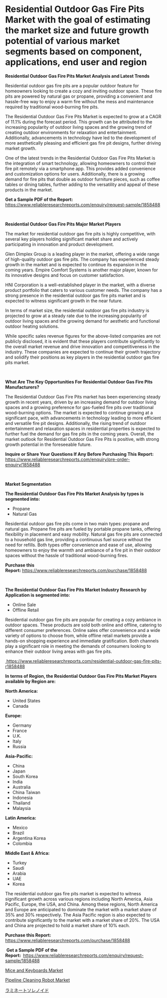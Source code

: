 <p><h1>Residential Outdoor Gas Fire Pits Market with the goal of estimating the market size and future growth potential of various market segments based on component, applications, end user and region</h1></p><p><strong>Residential Outdoor Gas Fire Pits Market Analysis and Latest Trends</strong></p>
<p><p>Residential outdoor gas fire pits are a popular outdoor feature for homeowners looking to create a cozy and inviting outdoor space. These fire pits are powered by natural gas or propane, providing a convenient and hassle-free way to enjoy a warm fire without the mess and maintenance required by traditional wood-burning fire pits.</p><p>The Residential Outdoor Gas Fire Pits Market is expected to grow at a CAGR of 11.1% during the forecast period. This growth can be attributed to the increasing popularity of outdoor living spaces and the growing trend of creating outdoor environments for relaxation and entertainment. Additionally, advancements in technology have led to the development of more aesthetically pleasing and efficient gas fire pit designs, further driving market growth.</p><p>One of the latest trends in the Residential Outdoor Gas Fire Pits Market is the integration of smart technology, allowing homeowners to control their fire pit remotely via a smartphone app. This provides added convenience and customization options for users. Additionally, there is a growing demand for fire pits that double as outdoor furniture pieces, such as coffee tables or dining tables, further adding to the versatility and appeal of these products in the market.</p></p>
<p><strong>Get a Sample PDF of the Report:&nbsp;</strong> <a href="https://www.reliableresearchreports.com/enquiry/request-sample/1858488">https://www.reliableresearchreports.com/enquiry/request-sample/1858488</a></p>
<p>&nbsp;</p>
<p><strong>Residential Outdoor Gas Fire Pits Major Market Players</strong></p>
<p><p>The market for residential outdoor gas fire pits is highly competitive, with several key players holding significant market share and actively participating in innovation and product development. </p><p>Glen Dimplex Group is a leading player in the market, offering a wide range of high-quality outdoor gas fire pits. The company has experienced steady growth in the market and is expected to continue its expansion in the coming years. Empire Comfort Systems is another major player, known for its innovative designs and focus on customer satisfaction. </p><p>HNI Corporation is a well-established player in the market, with a diverse product portfolio that caters to various customer needs. The company has a strong presence in the residential outdoor gas fire pits market and is expected to witness significant growth in the near future. </p><p>In terms of market size, the residential outdoor gas fire pits industry is projected to grow at a steady rate due to the increasing popularity of outdoor living spaces and the growing demand for aesthetic and functional outdoor heating solutions. </p><p>While specific sales revenue figures for the above-listed companies are not publicly disclosed, it is evident that these players contribute significantly to the overall market revenue and drive innovation and competitiveness in the industry. These companies are expected to continue their growth trajectory and solidify their positions as key players in the residential outdoor gas fire pits market.</p></p>
<p>&nbsp;</p>
<p><strong>What Are The Key Opportunities For Residential Outdoor Gas Fire Pits Manufacturers?</strong></p>
<p><p>The Residential Outdoor Gas Fire Pits market has been experiencing steady growth in recent years, driven by an increasing demand for outdoor living spaces and a growing preference for gas-fueled fire pits over traditional wood-burning options. The market is expected to continue growing at a significant pace, with advancements in technology leading to more efficient and versatile fire pit designs. Additionally, the rising trend of outdoor entertainment and relaxation spaces in residential properties is expected to further fuel the demand for gas fire pits in the coming years. Overall, the market outlook for Residential Outdoor Gas Fire Pits is positive, with strong growth potential in the foreseeable future.</p></p>
<p><strong>Inquire or Share Your Questions If Any Before Purchasing This Report:</strong> <a href="https://www.reliableresearchreports.com/enquiry/pre-order-enquiry/1858488">https://www.reliableresearchreports.com/enquiry/pre-order-enquiry/1858488</a></p>
<p>&nbsp;</p>
<p><strong>Market Segmentation</strong></p>
<p><strong>The Residential Outdoor Gas Fire Pits Market Analysis by types is segmented into:</strong></p>
<p><ul><li>Propane</li><li>Natural Gas</li></ul></p>
<p><p>Residential outdoor gas fire pits come in two main types: propane and natural gas. Propane fire pits are fueled by portable propane tanks, offering flexibility in placement and easy mobility. Natural gas fire pits are connected to a household gas line, providing a continuous fuel source without the need for refills. Both types offer convenience and ease of use, allowing homeowners to enjoy the warmth and ambiance of a fire pit in their outdoor spaces without the hassle of traditional wood-burning fires.</p></p>
<p><strong>Purchase this Report:&nbsp;</strong><a href="https://www.reliableresearchreports.com/purchase/1858488">https://www.reliableresearchreports.com/purchase/1858488</a></p>
<p>&nbsp;</p>
<p><strong>The Residential Outdoor Gas Fire Pits Market Industry Research by Application is segmented into:</strong></p>
<p><ul><li>Online Sale</li><li>Offline Retail</li></ul></p>
<p><p>Residential outdoor gas fire pits are popular for creating a cozy ambiance in outdoor spaces. These products are sold both online and offline, catering to different consumer preferences. Online sales offer convenience and a wide variety of options to choose from, while offline retail markets provide a hands-on shopping experience and immediate gratification. Both channels play a significant role in meeting the demands of consumers looking to enhance their outdoor living areas with gas fire pits.</p></p>
<p><a href="https://www.reliableresearchreports.com/residential-outdoor-gas-fire-pits-r1858488">&nbsp;https://www.reliableresearchreports.com/residential-outdoor-gas-fire-pits-r1858488</a></p>
<p><strong>In terms of Region, the Residential Outdoor Gas Fire Pits Market Players available by Region are:</strong></p>
<p>
    <p> <strong> North America: </strong>
        <ul>
            <li>United States</li>
            <li>Canada</li>
        </ul>
        </p> 
    <p> <strong> Europe: </strong>
        <ul>
            <li>Germany</li>
            <li>France</li>
            <li>U.K.</li>
            <li>Italy</li>
            <li>Russia</li>
        </ul>
        </p> 
    <p> <strong> Asia-Pacific: </strong>
        <ul>
            <li>China</li>
            <li>Japan</li>
            <li>South Korea</li>
            <li>India</li>
            <li>Australia</li>
            <li>China Taiwan</li>
            <li>Indonesia</li>
            <li>Thailand</li>
            <li>Malaysia</li>
        </ul>
        </p> 
    <p> <strong> Latin America: </strong>
        <ul>
            <li>Mexico</li>
            <li>Brazil</li>
            <li>Argentina Korea</li>
            <li>Colombia</li>
        </ul>
        </p> 
    <p> <strong> Middle East & Africa: </strong>
        <ul>
            <li>Turkey</li>
            <li>Saudi</li>
            <li>Arabia</li>
            <li>UAE</li>
            <li>Korea</li>
        </ul>
    </p>
    </p>
<p><p>The residential outdoor gas fire pits market is expected to witness significant growth across various regions including North America, Asia Pacific, Europe, the USA, and China. Among these regions, North America and Europe are anticipated to dominate the market with a market share of 35% and 30% respectively. The Asia Pacific region is also expected to contribute significantly to the market with a market share of 20%. The USA and China are projected to hold a market share of 10% each.</p></p>
<p><strong>Purchase this Report: </strong><a href="https://www.reliableresearchreports.com/purchase/1858488">https://www.reliableresearchreports.com/purchase/1858488</a></p>
<p>&nbsp;<strong>Get a Sample PDF of the Report:&nbsp;&nbsp;</strong><a href="https://www.reliableresearchreports.com/enquiry/request-sample/1858488">https://www.reliableresearchreports.com/enquiry/request-sample/1858488</a></p>
<p><strong></strong></p>
<p><p><a href="https://github.com/lubmix/Market-Research-Report-List-3/blob/main/mice-and-keyboards-market.md">Mice and Keyboards Market</a></p><p><a href="https://issuu.com/reportprime-2/docs/pipeline-cleaning-robot-market-size-2030.pptx">Pipeline Cleaning Robot Market</a></p><p><a href="https://github.com/ycmtqqhvk3273/Market-Research-Report-List-3/blob/main/503347630981.md">ラミネートソレノイド</a></p></p>